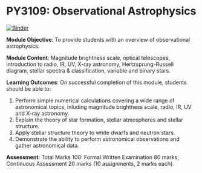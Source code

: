 # PY3109: Observational Astrophysics

[![Binder](http://mybinder.org/badge_logo.svg)](https://mybinder.org/v2/gh/mkenne15/PY3109/main)

**Module Objective**: To provide students with an overview of observational astrophysics. 

**Module Content**: Magnitude brightness scale, optical telescopes, introduction to radio, IR, UV, X-ray astronomy, Hertzsprung-Russell diagram, stellar spectra & classification, variable and binary stars.

**Learning Outcomes**: On successful completion of this module, students should be able to: 

1. Perform simple numerical calculations covering a wide range of astronomical topics, inluding magnitude brightness scale, radio, IR, UV and X-ray astronomy.
2. Explain the theory of star formation, stellar atmospheres and stellar structure.
3. Apply stellar structure theory to white dwarfs and neutron stars.
4. Demonstrate the ability to perform astronomical observations and gather astronomical data.

**Assessment**: Total Marks 100: Formal Written Examination 80 marks; Continuous Assessment 20 marks (10 assignments, 2 marks each). 

